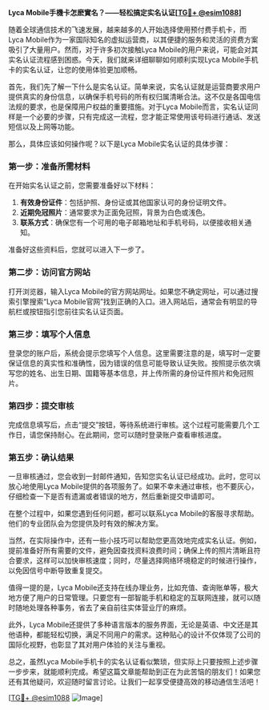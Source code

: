 **Lyca Mobile手機卡怎麽實名？——轻松搞定实名认证[[TG💪+ @esim1088](https://t.me/s/esim1088)]**

随着全球通信技术的飞速发展，越来越多的人开始选择使用预付费手机卡，而Lyca Mobile作为一家国际知名的虚拟运营商，以其便捷的服务和灵活的资费方案吸引了大量用户。然而，对于许多初次接触Lyca Mobile的用户来说，可能会对其实名认证流程感到困惑。今天，我们就来详细聊聊如何顺利实现Lyca Mobile手机卡的实名认证，让您的使用体验更加顺畅。

首先，我们先了解一下什么是实名认证。简单来说，实名认证就是运营商要求用户提供真实的身份信息，以确保手机号码的所有权归属清晰合法。这不仅是各国电信法规的要求，也是保障用户权益的重要措施。对于Lyca Mobile而言，实名认证同样是一个必要的步骤，只有完成这一流程，您才能正常使用该号码进行通话、发送短信以及上网等功能。

那么，具体应该如何操作呢？以下是Lyca Mobile实名认证的具体步骤：

### 第一步：准备所需材料

在开始实名认证之前，您需要准备好以下材料：
1. **有效身份证件**：包括护照、身份证或其他国家认可的身份证明文件。
2. **近期免冠照片**：通常要求为正面免冠照，背景为白色或浅色。
3. **联系方式**：确保您有一个可用的电子邮箱地址和手机号码，以便接收相关通知。

准备好这些资料后，您就可以进入下一步了。

### 第二步：访问官方网站

打开浏览器，输入Lyca Mobile的官方网站网址。如果您不确定网址，可以通过搜索引擎搜索“Lyca Mobile官网”找到正确的入口。进入网站后，通常会有明显的导航栏或按钮指引您前往实名认证页面。

### 第三步：填写个人信息

登录您的账户后，系统会提示您填写个人信息。这里需要注意的是，填写时一定要保证信息的真实性和准确性，因为错误的信息可能导致认证失败。按照提示依次填写您的姓名、出生日期、国籍等基本信息，并上传所需的身份证件照片和免冠照片。

### 第四步：提交审核

完成信息填写后，点击“提交”按钮，等待系统进行审核。这个过程可能需要几个工作日，请您保持耐心。在此期间，您可以随时登录账户查看审核进度。

### 第五步：确认结果

一旦审核通过，您会收到一封邮件通知，告知您实名认证已经成功。此时，您可以放心地使用Lyca Mobile提供的各项服务了。如果不幸未通过审核，也不要灰心，仔细检查一下是否有遗漏或者错误的地方，然后重新提交申请即可。

在整个过程中，如果您遇到任何问题，都可以联系Lyca Mobile的客服寻求帮助。他们的专业团队会为您提供及时有效的解决方案。

当然，在实际操作中，还有一些小技巧可以帮助您更高效地完成实名认证。例如，提前准备好所有需要的文件，避免因查找资料浪费时间；确保上传的照片清晰且符合要求，这样可以加快审核速度；同时，尽量选择网络环境稳定的时候进行操作，以免因信号中断导致重复提交。

值得一提的是，Lyca Mobile还支持在线办理业务，比如充值、查询账单等，极大地方便了用户的日常管理。只要您有一部智能手机和稳定的互联网连接，就可以随时随地处理各种事务，省去了亲自前往实体营业厅的麻烦。

此外，Lyca Mobile还提供了多种语言版本的服务界面，无论是英语、中文还是其他语种，都能轻松切换，满足不同用户的需求。这种贴心的设计不仅体现了公司的国际化视野，也彰显了其对用户体验的关注与重视。

总之，虽然Lyca Mobile手机卡的实名认证看似繁琐，但实际上只要按照上述步骤一步步来，就能顺利完成。希望这篇文章能帮助到正在为此苦恼的朋友们！如果您还有其他疑问，欢迎随时留言讨论。让我们一起享受便捷高效的移动通信生活吧！

[[TG💪+ @esim1088](https://t.me/s/esim1088) ![Image](https://i.postimg.cc/4NQfJmqS/Snipaste-2025-05-13-00-14-12.png)]